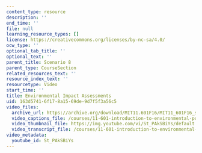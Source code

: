 ```yaml
---
content_type: resource
description: ''
end_time: ''
file: null
learning_resource_types: []
license: https://creativecommons.org/licenses/by-nc-sa/4.0/
ocw_type: ''
optional_tab_title: ''
optional_text: ''
parent_title: Scenario 8
parent_type: CourseSection
related_resources_text: ''
resource_index_text: ''
resourcetype: Video
start_time: ''
title: Environmental Impact Assessments
uid: 163d5741-6f17-8a15-69de-9d7f5f3a56c5
video_files:
  archive_url: https://archive.org/download/MIT11.601F16/MIT11_601F16_s08_300k.mp4
  video_captions_file: /courses/11-601-introduction-to-environmental-policy-and-planning-fall-2016/88af987276ef5a8fbfc4a86ce503295a_St_PAkSBiYs.vtt
  video_thumbnail_file: https://img.youtube.com/vi/St_PAkSBiYs/default.jpg
  video_transcript_file: /courses/11-601-introduction-to-environmental-policy-and-planning-fall-2016/b2a6f4d3c0be173fe35888c83a963e31_St_PAkSBiYs.pdf
video_metadata:
  youtube_id: St_PAkSBiYs
---
```

